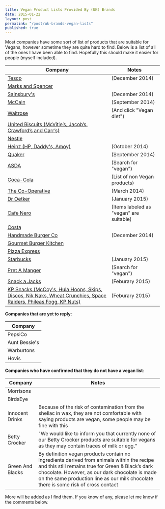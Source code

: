 ```yaml
---
title: Vegan Product Lists Provided By (UK) Brands
date: 2015-01-22
layout: post
permalink: "/post/uk-brands-vegan-lists"
published: true
---
```


Most companies have some sort of list of products that are suitable for Vegans, however sometime they are quite hard to find. Below is a list of all of the ones I have been able to find. Hopefully this should make it easier for people (myself included).

| Company | Notes |
| --------|------ |
|[Tesco](https://upload.scottrobertson.me/SamuNuSIZ0GHl.pdf) | (December 2014) |
|[Marks and Spencer](http://health.marksandspencer.com/uploads/pdfs/Vegans.pdf)||
| [Sainsbury's](https://upload.scottrobertson.me/x6s232y5pgQ56.pdf) | (December 2014) |
| [McCain](https://upload.scottrobertson.me/ng2Bx0M6t8zij.pdf) | (September 2014) |
| [Waitrose](http://www.waitrose.com/home/inspiration/health_and_nutrition/special_diets_and_lifestyles/how_waitrose_can_help.html) | (And click "Vegan diet") |
| [United Biscuits (McVitie’s, Jacob’s, Crawford’s and Carr’s)](http://www.unitedbiscuits.com/our-consumers/health-nutrition/special-diets/#tab-1413900132-2-73) ||
| [Nestle](http://www.nestle.co.uk/asset-library/documents/nutritionhealthwellness/vegan%20list.pdf)
| [Heinz (HP, Daddy's, Amoy)](https://upload.scottrobertson.me/tl975SsOdRbuu.pdf) | (October 2014) |
| [Quaker](https://upload.scottrobertson.me/iQh4Bu2pLAvoK.png) | (September 2014) |
| [ASDA](http://groceries.asda.com/) | (Search for "vegan") |
| [Coca-Cola](http://www.coca-cola.co.uk/faq/ingredients/coca-cola-drinks-suitable-for-vegans-vegetarians.html) | (List of non Vegan products) |
| [The Co-Operative](https://upload.scottrobertson.me/b4ImDwE27ikeR.pdf) | (March 2014) |
| [Dr Oetker](https://upload.scottrobertson.me/fnH0VxxwdjT0Z.png) | (January 2015) |
| [Cafe Nero](http://www.caffenero.co.uk/nutrition/sandwiches.aspx) | (Items labeled as "vegan" are suitable) |
| [Costa](https://www.costa.co.uk/nutrition/) ||
| [Handmade Burger Co](http://handmadeburger.co.uk/wp-content/uploads/2014/12/23397-HBC-Allergy-Menu_ONLINE.pdf) | (December 2014) |
| [Gourmet Burger Kitchen](http://www.gbk.co.uk/assets/img/pdfMenus/GBK-AllergyMenu.pdf) ||
| [Pizza Express](http://www.pizzaexpress.com/uploads/documents/allergy.pdf) ||
| [Starbucks](https://upload.scottrobertson.me/eRfCJoAC1e2X4.html) | (January 2015) |
| [Pret A Manger](http://www.pret.com/files/uk/nutritionals/allergen_guide.pdf) | (Search for "vegan") |
| [Snack a Jacks](https://upload.scottrobertson.me/jqzMWUtbTe5pR.pdf) | (Feburary 2015) |
| [KP Snacks (McCoy's, Hula Hoops, Skips, Discos, Nik Naks, Wheat Crunchies, Space Raiders, Phileas Fogg, KP Nuts)](https://upload.scottrobertson.me/XnW6Nbr1j3w3i.pdf) | (Feburary 2015) |

**Companies that are yet to reply**:

| Company |
|---------|
| PepsiCo |
| Aunt Bessie's |
| Warburtons |
| Hovis |

**Companies who have confirmed that they do not have a vegan list**:

| Company | Notes |
|-----------------|----------------------------------------------------------------------------------------------------------------------------------------------------------|
| Morrisons |  |
| BirdsEye |  |
| Innocent Drinks | Because of the risk of contamination from the shellac in wax, they are not comfortable with saying products are vegan, some people may be fine with this |
| Betty Crocker | "We would like to inform you that currently none of our Betty Crocker products are suitable for vegans as they may contain traces of milk or egg." |
| Green And Blacks| By definition vegan products contain no ingredients derived from animals within the recipe and this still remains true for Green & Black’s dark chocolate. However, as our dark chocolate is made on the same production line as our milk chocolate there is some risk of cross contact |

More will be added as I find them. If you know of any, please let me know if the comments below.
